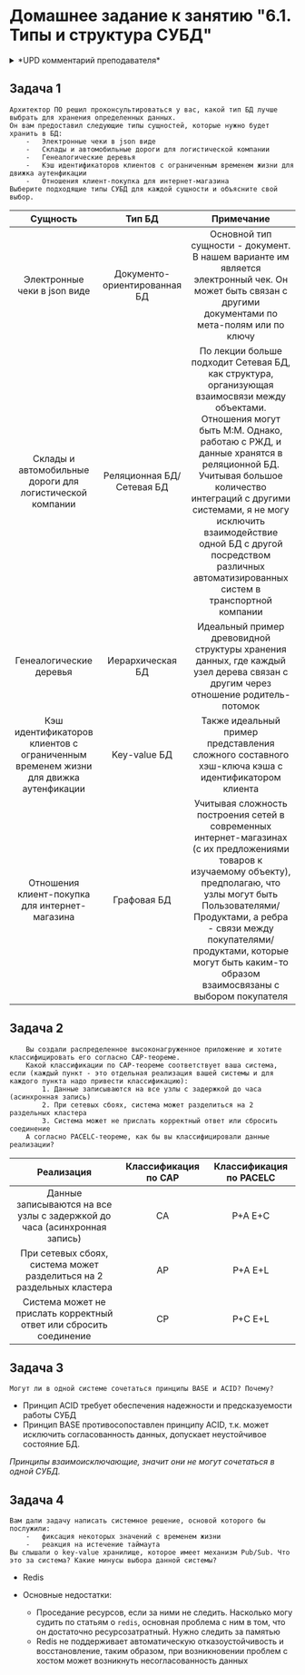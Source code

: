 # Домашнее задание к занятию "6.1. Типы и структура СУБД"

<details>
<summary>*UPD комментарий преподавателя*</summary>
Добрый день, Валерия.
Спасибо за выполненную работу.
Вы хорошо справились с заданиями, насколько комментариев:
Генеалогическое дерево хранить в иерархической СУБД не получится, так как у дочернего элемента может быть только один родитель. В данном случае подойдет сетевая СУБД, где у дочернего элемента может быть более одного родителя.
Для интернет магазина графовые СУБД будут избыточны, их можно использовать в логистике для связки склады-транспорт-маршруты. Если бы говорили про маркетплейсы, то да, здесь так же можно подумать о графовых СУБД, а так достаточно использовать реляционные системы, к примеру MySQL на NDB движке.
Данные записываются на все узлы с задержкой до часа (асинхронная запись)
При асинхронной записи данные не могут быть согласованными, так как в один момент времени на двух кластерах будет совершенно разная информация.
Будут вопросы - пишите в слаке.
Успехов в дальнейшем обучении!
</details>



## Задача 1
    Архитектор ПО решил проконсультироваться у вас, какой тип БД лучше выбрать для хранения определенных данных. 
    Он вам предоставил следующие типы сущностей, которые нужно будет хранить в БД:    
        -   Электронные чеки в json виде
        -   Склады и автомобильные дороги для логистической компании
        -   Генеалогические деревья
        -   Кэш идентификаторов клиентов с ограниченным временем жизни для движка аутенфикации
        -   Отношения клиент-покупка для интернет-магазина
    Выберите подходящие типы СУБД для каждой сущности и объясните свой выбор.

| Сущность                                                                           | Тип БД                      | Примечание    |
|:----------------------------------------------------------------------------------:|:---------------------------:|:-------------:|
|Электронные чеки в json виде                                                        |Документо-ориентированная БД | Основной тип сущности - документ. В нашем варианте им является электронный чек. Он может быть связан с другими документами по мета-полям или по ключу |
|Склады и автомобильные дороги для логистической компании                            |Реляционная БД/Сетевая БД    | По лекции больше подходит Сетевая БД, как структура, организующая взаимосвязи между объектами. Отношения могут быть M:M. Однако, работаю с РЖД, и данные хранятся в реляционной БД. Учитывая большое количество интеграций с другими системами, я не могу исключить взаимодействие одной БД с другой посредством различных автоматизированных систем в транспортной компании |
|Генеалогические деревья                                                             |Иерархическая БД             | Идеальный пример древовидной структуры хранения данных, где каждый узел дерева связан с другим через отношение родитель-потомок |
|Кэш идентификаторов клиентов с ограниченным временем жизни для движка аутенфикации  |Key-value БД                 | Также идеальный пример представления сложного составного хэш-ключа кэша с идентификатором клиента |
|Отношения клиент-покупка для интернет-магазина                                      |Графовая БД                  | Учитывая сложность построения сетей в современных интернет-магазинах (с их предложениями товаров к изучаемому объекту), предполагаю, что узлы могут быть Пользователями/Продуктами, а ребра - связи между покупателями/продуктами, которые могут быть каким-то образом взаимосвязаны с выбором покупателя |



## Задача 2

        Вы создали распределенное высоконагруженное приложение и хотите классифицировать его согласно CAP-теореме. 
        Какой классификации по CAP-теореме соответствует ваша система, если (каждый пункт - это отдельная реализация вашей системы и для каждого пункта надо привести классификацию):
            1. Данные записываются на все узлы с задержкой до часа (асинхронная запись)
            2. При сетевых сбоях, система может разделиться на 2 раздельных кластера
            3. Система может не прислать корректный ответ или сбросить соединение
        А согласно PACELC-теореме, как бы вы классифицировали данные реализации?

| Реализация                                                              | Классификация по CAP  | Классификация по PACELC  |
|:-----------------------------------------------------------------------:|:---------------------:|:------------------------:|
|Данные записываются на все узлы с задержкой до часа (асинхронная запись) | CA                    | P+A   E+C  |
|При сетевых сбоях, система может разделиться на 2 раздельных кластера    | AP                    | P+A   E+L  |
|Система может не прислать корректный ответ или сбросить соединение       | CP                    | P+C   E+L  |

## Задача 3

    Могут ли в одной системе сочетаться принципы BASE и ACID? Почему?

* Принцип ACID требует обеспечения надежности и предсказуемости работы СУБД
* Принцип BASE противосопоставлен принципу ACID, т.к. может исключить согласованность данных, допускает неустойчивое состояние БД.

_Принципы взаимоисключающие, значит они не могут сочетаться в одной СУБД._

## Задача 4

    Вам дали задачу написать системное решение, основой которого бы послужили:
        -   фиксация некоторых значений с временем жизни
        -   реакция на истечение таймаута
    Вы слышали о key-value хранилище, которое имеет механизм Pub/Sub. Что это за система? Какие минусы выбора данной системы?

* Redis

* Основные недостатки:
  * Проседание ресурсов, если за ними не следить. Насколько могу судить по статьям о `redis`, основная проблема с ним в том, что он достаточно ресурсозатратный. Нужно следить за памятью 
  * Redis не поддерживает автоматическую отказоустойчивость и восстановление, таким образом, при возникновении проблем с хостом может возникнуть несогласованность данных
  